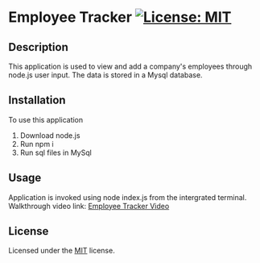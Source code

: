 # Employee Tracker [![License: MIT](https://img.shields.io/badge/License-MIT-yellow.svg)](https://opensource.org/licenses/MIT)

## Description

This application is used to view and add a company's employees through node.js user input.  The data is stored in a Mysql database.

## Installation

To use this application
1) Download node.js
2) Run npm i
3) Run sql files in MySql

## Usage

Application is invoked using node index.js from the intergrated terminal.  Walkthrough video link: [Employee Tracker Video]()

## License

Licensed under the [MIT](https://choosealicense.com/licenses/mit/) license.
